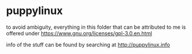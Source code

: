 # puppylinux

to avoid ambiguity, everything in this folder that can be attributed to me is offered under  https://www.gnu.org/licenses/gpl-3.0.en.html

info of the stuff can be found by searching at 
http://puppylinux.info
